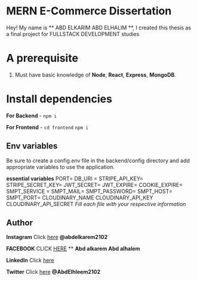 # MERN E-Commerce Dissertation

Hey! My name is ** ABD ELKARIM ABD ELHALIM **, I created this thesis as a final project for FULLSTACK DEVELOPMENT studies

# A prerequisite

1. Must have basic knowledge of **Node**, **React**, **Express**, **MongoDB**.

# Install dependencies

**For Backend** - `npm i`

**For Frontend** - `cd frontend` `npm i`

## Env variables

Be sure to create a config.env file in the backend/config directory and add appropriate variables to use the application.

**essential variables**
PORT=
DB_URI =
STRIPE_API_KEY=
STRIPE_SECRET_KEY=
JWT_SECRET=
JWT_EXPIRE=
COOKIE_EXPIRE=
SMPT_SERVICE =
SMPT_MAIL=
SMPT_PASSWORD=
SMPT_HOST=
SMPT_PORT=
CLOUDINARY_NAME
CLOUDINARY_API_KEY
CLOUDINARY_API_SECRET
_Fill each file with your respective information_

## Author

**Instagram** Click [here](https://www.instagram.com/abdelkarem2102) **@abdelkarem2102**

**FACEBOOK** CLICK [HERE](https://www.facebook.com/abdalkarem.abdalhalem) **
**Abd alkarem Abd alhalem**

**LinkedIn** Click [here](https://in.linkedin.com/in/Abd.elkarem.Abd.elhalem)

**Twitter** Click [here](https://https://twitter.com/AbdElhleem2102) **@AbdElhleem2102**